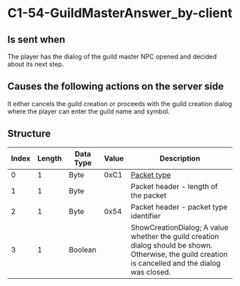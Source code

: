 # C1-54-GuildMasterAnswer_by-client

## Is sent when

The player has the dialog of the guild master NPC opened and decided about its next step.

## Causes the following actions on the server side

It either cancels the guild creation or proceeds with the guild creation dialog where the player can enter the guild name and symbol.

## Structure

| Index | Length | Data Type | Value | Description |
|-------|--------|-----------|-------|-------------|
| 0 | 1 |   Byte   | 0xC1  | [Packet type](PacketTypes.md) |
| 1 | 1 |    Byte   |      | Packet header - length of the packet |
| 2 | 1 |    Byte   | 0x54  | Packet header - packet type identifier |
| 3 | 1 | Boolean |  | ShowCreationDialog; A value whether the guild creation dialog should be shown. Otherwise, the guild creation is cancelled and the dialog was closed. |